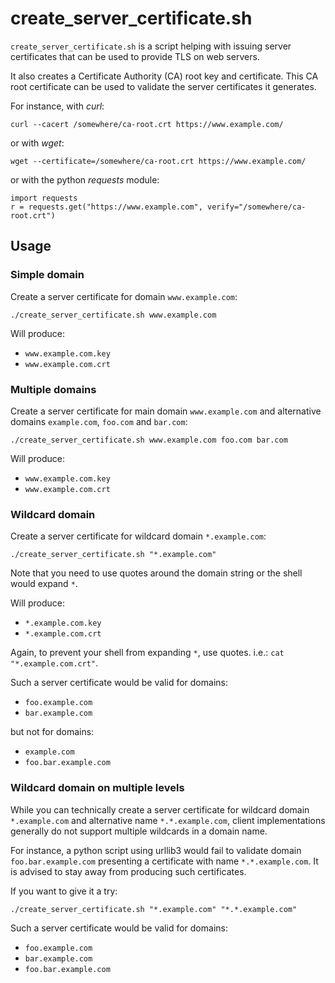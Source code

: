 create_server_certificate.sh
============================

`create_server_certificate.sh` is a script helping with issuing server certificates that can be used to provide TLS on web servers.

It also creates a Certificate Authority (CA) root key and certificate. This CA root certificate can be used to validate the server certificates it generates.

For instance, with _curl_:

    curl --cacert /somewhere/ca-root.crt https://www.example.com/

or with _wget_:

    wget --certificate=/somewhere/ca-root.crt https://www.example.com/

or with the python _requests_ module:

    import requests
    r = requests.get("https://www.example.com", verify="/somewhere/ca-root.crt")

Usage
-----

### Simple domain

Create a server certificate for domain `www.example.com`:

    ./create_server_certificate.sh www.example.com

Will produce:
 - `www.example.com.key`
 - `www.example.com.crt`


### Multiple domains 

Create a server certificate for main domain `www.example.com` and alternative domains `example.com`, `foo.com` and `bar.com`:

    ./create_server_certificate.sh www.example.com foo.com bar.com

Will produce:
 - `www.example.com.key`
 - `www.example.com.crt`
 
### Wildcard domain

Create a server certificate for wildcard domain `*.example.com`:

    ./create_server_certificate.sh "*.example.com"

Note that you need to use quotes around the domain string or the shell would expand `*`.

Will produce:
 - `*.example.com.key`
 - `*.example.com.crt`

Again, to prevent your shell from expanding `*`, use quotes. i.e.: `cat "*.example.com.crt"`.

Such a server certificate would be valid for domains:
- `foo.example.com` 
- `bar.example.com`

but not for domains:
- `example.com`
- `foo.bar.example.com`


### Wildcard domain on multiple levels

While you can technically create a server certificate for wildcard domain `*.example.com` and alternative name `*.*.example.com`, client implementations generally do not support multiple wildcards in a domain name.

For instance, a python script using urllib3 would fail to validate domain `foo.bar.example.com` presenting a certificate with name `*.*.example.com`. It is advised to stay away from producing such certificates.

If you want to give it a try:

    ./create_server_certificate.sh "*.example.com" "*.*.example.com"

Such a server certificate would be valid for domains:
- `foo.example.com` 
- `bar.example.com`
- `foo.bar.example.com`
